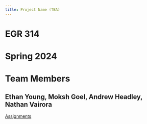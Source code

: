 ```yaml
---
title: Project Name (TBA)
---
```


# EGR 314
# Spring 2024

# Team Members
## Ethan Young, Moksh Goel, Andrew Headley, Nathan Vairora

[Assignments](/Assignments.md)
